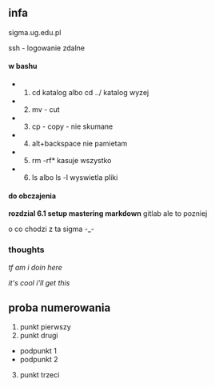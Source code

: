 ## infa


sigma.ug.edu.pl

ssh - logowanie zdalne

#### w bashu

* 1. cd katalog albo cd ../ katalog wyzej
* 2. mv - cut
* 3. cp - copy      -    nie skumane
* 4. alt+backspace nie pamietam
* 5. rm -rf* kasuje wszystko
* 6. ls albo ls -l wyswietla pliki


#### do obczajenia

 **rozdzial 6.1 setup
mastering markdown**
gitlab ale to pozniej

o co chodzi z ta sigma -_-


### thoughts

*tf am i doin here*

*it's cool i'll get this*


## proba numerowania
1. punkt pierwszy
2. punkt drugi
  * podpunkt 1
  * podpunkt 2
3. punkt trzeci
